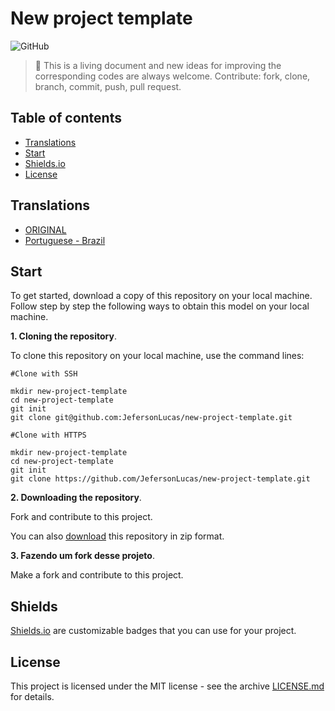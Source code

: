 # New project template

![GitHub](https://img.shields.io/github/license/JefersonLucas/new-project-template)

> :rocket: This is a living document and new ideas for improving the corresponding codes are always welcome. Contribute: fork, clone, branch, commit, push, pull request.

## Table of contents

 * [Translations](#translations)
 * [Start](#start)
 * [Shields.io](#shields)
 * [License](#license)

## Translations

* [ORIGINAL](https://github.com/JefersonLucas/new-project-template)
* [Portuguese - Brazil](https://github.com/JefersonLucas/new-project-template/tree/master/translations/pt-br)

## Start

To get started, download a copy of this repository on your local machine. Follow step by step the following ways to obtain this model on your local machine.

**1. Cloning the repository**.

To clone this repository on your local machine, use the command lines:

```
#Clone with SSH

mkdir new-project-template
cd new-project-template
git init
git clone git@github.com:JefersonLucas/new-project-template.git
```

```
#Clone with HTTPS

mkdir new-project-template
cd new-project-template
git init
git clone https://github.com/JefersonLucas/new-project-template.git
```

**2. Downloading the repository**.

Fork and contribute to this project.

You can also [download](https://github.com/JefersonLucas/new-project-template/archive/master.zip) this repository in zip format.

**3. Fazendo um fork desse projeto**.

Make a fork and contribute to this project.

## Shields

[Shields.io](https://shields.io/) are customizable badges that you can use for your project.

## License

This project is licensed under the MIT license - see the archive [LICENSE.md](https://github.com/JefersonLucas/new-project-template/blob/master/LICENSE) for details.
